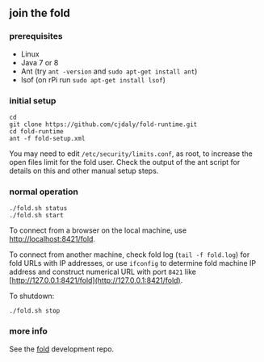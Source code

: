 ## join the fold

### prerequisites

- Linux
- Java 7 or 8
- Ant (try `ant -version` and `sudo apt-get install ant`)
- lsof (on rPi run `sudo apt-get install lsof`)

### initial setup

    cd
    git clone https://github.com/cjdaly/fold-runtime.git
    cd fold-runtime
    ant -f fold-setup.xml

You may need to edit `/etc/security/limits.conf`, as root, to increase the open files limit for the fold user.  Check the output of the ant script for details on this and other manual setup steps.

### normal operation

    ./fold.sh status
    ./fold.sh start

To connect from a browser on the local machine, use [http://localhost:8421/fold](http://localhost:8421/fold).

To connect from another machine, check fold log (`tail -f fold.log`) for fold URLs with IP addresses, or use `ifconfig` to determine fold machine IP address and construct numerical URL with port `8421` like [http://127.0.0.1:8421/fold](http://127.0.0.1:8421/fold).

To shutdown:

    ./fold.sh stop

### more info

See the [fold](https://github.com/cjdaly/fold) development repo.
